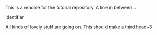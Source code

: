 This is a readme for the tutorial repository.
A line in between...


identifier

All kinds of lovely stuff are going on.
This should make a third head~3

